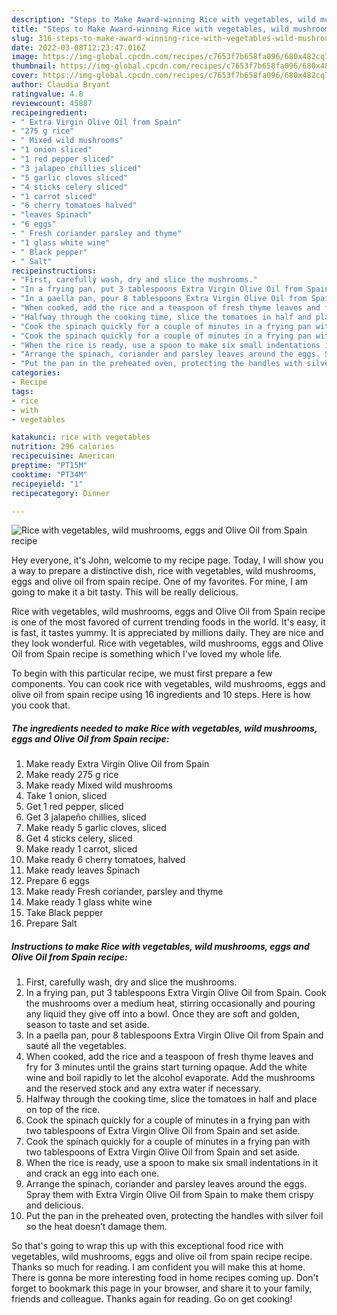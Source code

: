 ```yaml
---
description: "Steps to Make Award-winning Rice with vegetables, wild mushrooms, eggs and Olive Oil from Spain recipe"
title: "Steps to Make Award-winning Rice with vegetables, wild mushrooms, eggs and Olive Oil from Spain recipe"
slug: 316-steps-to-make-award-winning-rice-with-vegetables-wild-mushrooms-eggs-and-olive-oil-from-spain-recipe
date: 2022-03-08T12:23:47.016Z
image: https://img-global.cpcdn.com/recipes/c7653f7b658fa096/680x482cq70/rice-with-vegetables-wild-mushrooms-eggs-and-olive-oil-from-spain-recipe-recipe-main-photo.jpg
thumbnail: https://img-global.cpcdn.com/recipes/c7653f7b658fa096/680x482cq70/rice-with-vegetables-wild-mushrooms-eggs-and-olive-oil-from-spain-recipe-recipe-main-photo.jpg
cover: https://img-global.cpcdn.com/recipes/c7653f7b658fa096/680x482cq70/rice-with-vegetables-wild-mushrooms-eggs-and-olive-oil-from-spain-recipe-recipe-main-photo.jpg
author: Claudia Bryant
ratingvalue: 4.8
reviewcount: 45887
recipeingredient:
- " Extra Virgin Olive Oil from Spain"
- "275 g rice"
- " Mixed wild mushrooms"
- "1 onion sliced"
- "1 red pepper sliced"
- "3 jalapeo chillies sliced"
- "5 garlic cloves sliced"
- "4 sticks celery sliced"
- "1 carrot sliced"
- "6 cherry tomatoes halved"
- "leaves Spinach"
- "6 eggs"
- " Fresh coriander parsley and thyme"
- "1 glass white wine"
- " Black pepper"
- " Salt"
recipeinstructions:
- "First, carefully wash, dry and slice the mushrooms."
- "In a frying pan, put 3 tablespoons Extra Virgin Olive Oil from Spain. Cook the mushrooms over a medium heat, stirring occasionally and pouring any liquid they give off into a bowl. Once they are soft and golden, season to taste and set aside."
- "In a paella pan, pour 8 tablespoons Extra Virgin Olive Oil from Spain and sauté all the vegetables."
- "When cooked, add the rice and a teaspoon of fresh thyme leaves and fry for 3 minutes until the grains start turning opaque. Add the white wine and boil rapidly to let the alcohol evaporate. Add the mushrooms and the reserved stock and any extra water if necessary."
- "Halfway through the cooking time, slice the tomatoes in half and place on top of the rice."
- "Cook the spinach quickly for a couple of minutes in a frying pan with two tablespoons of Extra Virgin Olive Oil from Spain and set aside."
- "Cook the spinach quickly for a couple of minutes in a frying pan with two tablespoons of Extra Virgin Olive Oil from Spain and set aside."
- "When the rice is ready, use a spoon to make six small indentations in it and crack an egg into each one."
- "Arrange the spinach, coriander and parsley leaves around the eggs. Spray them with Extra Virgin Olive Oil from Spain to make them crispy and delicious."
- "Put the pan in the preheated oven, protecting the handles with silver foil so the heat doesn’t damage them."
categories:
- Recipe
tags:
- rice
- with
- vegetables

katakunci: rice with vegetables 
nutrition: 296 calories
recipecuisine: American
preptime: "PT15M"
cooktime: "PT34M"
recipeyield: "1"
recipecategory: Dinner

---
```



![Rice with vegetables, wild mushrooms, eggs and Olive Oil from Spain recipe](https://img-global.cpcdn.com/recipes/c7653f7b658fa096/680x482cq70/rice-with-vegetables-wild-mushrooms-eggs-and-olive-oil-from-spain-recipe-recipe-main-photo.jpg)

Hey everyone, it's John, welcome to my recipe page. Today, I will show you a way to prepare a distinctive dish, rice with vegetables, wild mushrooms, eggs and olive oil from spain recipe. One of my favorites. For mine, I am going to make it a bit tasty. This will be really delicious.

Rice with vegetables, wild mushrooms, eggs and Olive Oil from Spain recipe is one of the most favored of current trending foods in the world. It's easy, it is fast, it tastes yummy. It is appreciated by millions daily. They are nice and they look wonderful. Rice with vegetables, wild mushrooms, eggs and Olive Oil from Spain recipe is something which I've loved my whole life.




To begin with this particular recipe, we must first prepare a few components. You can cook rice with vegetables, wild mushrooms, eggs and olive oil from spain recipe using 16 ingredients and 10 steps. Here is how you cook that.

<!--inarticleads1-->

##### The ingredients needed to make Rice with vegetables, wild mushrooms, eggs and Olive Oil from Spain recipe:

1. Make ready  Extra Virgin Olive Oil from Spain
1. Make ready 275 g rice
1. Make ready  Mixed wild mushrooms
1. Take 1 onion, sliced
1. Get 1 red pepper, sliced
1. Get 3 jalapeño chillies, sliced
1. Make ready 5 garlic cloves, sliced
1. Get 4 sticks celery, sliced
1. Make ready 1 carrot, sliced
1. Make ready 6 cherry tomatoes, halved
1. Make ready leaves Spinach
1. Prepare 6 eggs
1. Make ready  Fresh coriander, parsley and thyme
1. Make ready 1 glass white wine
1. Take  Black pepper
1. Prepare  Salt




<!--inarticleads2-->

##### Instructions to make Rice with vegetables, wild mushrooms, eggs and Olive Oil from Spain recipe:

1. First, carefully wash, dry and slice the mushrooms.
1. In a frying pan, put 3 tablespoons Extra Virgin Olive Oil from Spain. Cook the mushrooms over a medium heat, stirring occasionally and pouring any liquid they give off into a bowl. Once they are soft and golden, season to taste and set aside.
1. In a paella pan, pour 8 tablespoons Extra Virgin Olive Oil from Spain and sauté all the vegetables.
1. When cooked, add the rice and a teaspoon of fresh thyme leaves and fry for 3 minutes until the grains start turning opaque. Add the white wine and boil rapidly to let the alcohol evaporate. Add the mushrooms and the reserved stock and any extra water if necessary.
1. Halfway through the cooking time, slice the tomatoes in half and place on top of the rice.
1. Cook the spinach quickly for a couple of minutes in a frying pan with two tablespoons of Extra Virgin Olive Oil from Spain and set aside.
1. Cook the spinach quickly for a couple of minutes in a frying pan with two tablespoons of Extra Virgin Olive Oil from Spain and set aside.
1. When the rice is ready, use a spoon to make six small indentations in it and crack an egg into each one.
1. Arrange the spinach, coriander and parsley leaves around the eggs. Spray them with Extra Virgin Olive Oil from Spain to make them crispy and delicious.
1. Put the pan in the preheated oven, protecting the handles with silver foil so the heat doesn’t damage them.




So that's going to wrap this up with this exceptional food rice with vegetables, wild mushrooms, eggs and olive oil from spain recipe recipe. Thanks so much for reading. I am confident you will make this at home. There is gonna be more interesting food in home recipes coming up. Don't forget to bookmark this page in your browser, and share it to your family, friends and colleague. Thanks again for reading. Go on get cooking!
